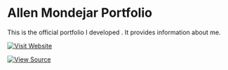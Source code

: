 # Allen Mondejar Portfolio

This is the official portfolio I developed . It provides information about me.

[![Visit Website](https://img.shields.io/badge/Visit%20Website-LIVE-green?style=for-the-badge)](https://allenmondejar-projects.github.io/my-portfolio/index.php)

[![View Source](https://img.shields.io/badge/View%20Source-GitHub-blue?style=for-the-badge)](https://github.com/yourusername/hmmh-website)
